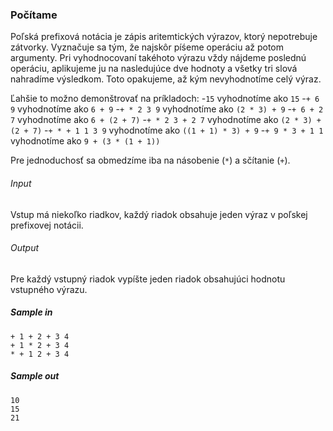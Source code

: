 ### Počítame
Poľská prefixová notácia je zápis aritemtických výrazov, ktorý nepotrebuje zátvorky. Vyznačuje sa tým, že najskôr píśeme operáciu až potom argumenty. Pri vyhodnocovaní takéhoto výrazu vždy nájdeme poslednú operáciu, aplikujeme ju na nasledujúce dve hodnoty a všetky tri slová nahradíme výsledkom. Toto opakujeme, až kým nevyhodnotíme celý výraz.

Ľahšie to možno demonštrovať na príkladoch:
  -`15` vyhodnotíme ako `15`
  -`+ 6 9` vyhodnotíme ako `6 + 9`
  -`+ * 2 3 9` vyhodnotíme ako `(2 * 3) + 9`
  -`+ 6 + 2 7` vyhodnotíme ako `6 + (2 + 7)`
  -`+ * 2 3 + 2 7` vyhodnotíme ako `(2 * 3) + (2 + 7)`
  -`+ * + 1 1 3 9` vyhodnotíme ako `((1 + 1) * 3) + 9`
  -`+ 9 * 3 + 1 1` vyhodnotíme ako `9 + (3 * (1 + 1))`


Pre jednoduchosť sa obmedzíme iba na násobenie (`*`) a sčítanie (`+`).

###### Input
Vstup má niekoľko riadkov, každý riadok obsahuje jeden výraz v poľskej prefixovej notácii.

###### Output
Pre každý vstupný riadok vypíšte jeden riadok obsahujúci hodnotu vstupného výrazu.

##### Sample in
```
+ 1 + 2 + 3 4
+ 1 * 2 + 3 4
* + 1 2 + 3 4
```

##### Sample out
```
10
15
21
```
